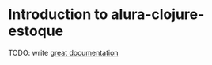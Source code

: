 # Introduction to alura-clojure-estoque

TODO: write [great documentation](http://jacobian.org/writing/what-to-write/)
